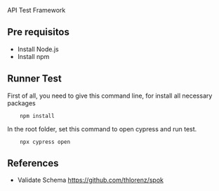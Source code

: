 API Test Framework

## Pre requisitos

- Install Node.js
- Install npm

## Runner Test

First of all, you need to give this command line, for install all necessary packages

```
    npm install 
```
In the root folder, set this command to open cypress and run test.

```
    npx cypress open
```

## References

- Validate Schema https://github.com/thlorenz/spok